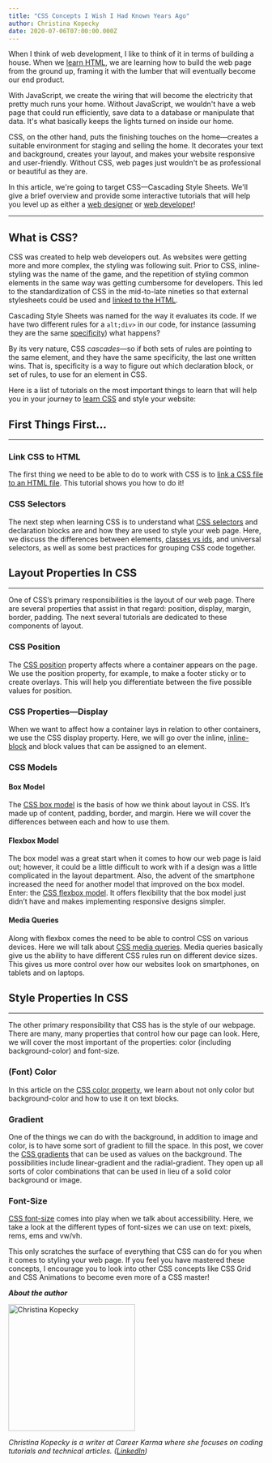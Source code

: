 ```yaml
---
title: "CSS Concepts I Wish I Had Known Years Ago"
author: Christina Kopecky
date: 2020-07-06T07:00:00.000Z
---
```


When I think of web development, I like to think of it in terms of building a house. When we [learn HTML](https://careerkarma.com/blog/learn-html/), we are learning how to build the web page from the ground up, framing it with the lumber that will eventually become our end product.

With JavaScript, we create the wiring that will become the electricity that pretty much runs your home. Without JavaScript, we wouldn't have a web page that could run efficiently, save data to a database or manipulate that data. It's what basically keeps the lights turned on inside our home.

CSS, on the other hand, puts the finishing touches on the home—creates a suitable environment for staging and selling the home. It decorates your text and background, creates your layout, and makes your website responsive and user-friendly. Without CSS, web pages just wouldn't be as professional or beautiful as they are.

In this article, we're going to target CSS—Cascading Style Sheets. We'll give a brief overview and provide some interactive tutorials that will help you level up as either a [web designer](https://careerkarma.com/careers/design) or [web developer](https://careerkarma.com/careers/web-development)!



---



## **What is CSS?**

CSS was created to help web developers out. As websites were getting more and more complex, the styling was following suit. Prior to CSS, inline-styling was the name of the game, and the repetition of styling common elements in the same way was getting cumbersome for developers. This led to the standardization of CSS in the mid-to-late nineties so that external stylesheets could be used and [linked to the HTML](https://repl.it/@ChristinaKopeck/Beginner-CSS-Concepts#link-css-to-html).

Cascading Style Sheets was named for the way it evaluates its code. If we have two different rules for a `alt;div>` in our code, for instance (assuming they are the same [specificity](https://repl.it/@ChristinaKopeck/Beginner-CSS-Concepts#specificity)) what happens?

By its very nature, CSS _cascades_—so if both sets of rules are pointing to the same element, and they have the same specificity, the last one written wins. That is, specificity is a way to figure out which declaration block, or set of rules, to use for an element in CSS.

Here is a list of tutorials on the most important things to learn that will help you in your journey to [learn CSS](https://careerkarma.com/blog/learn-css/) and style your website:


## **First Things First…**



---



### **Link CSS to HTML**

The first thing we need to be able to do to work with CSS is to [link a CSS file to an HTML file](https://careerkarma.com/blog/link-css-to-html/). This tutorial shows you how to do it!


### **CSS Selectors**

The next step when learning CSS is to understand what [CSS selectors](https://careerkarma.com/blog/css-selectors/) and declaration blocks are and how they are used to style your web page. Here, we discuss the differences between elements, [classes vs ids](https://careerkarma.com/blog/css-class-vs-id-2/), and universal selectors, as well as some best practices for grouping CSS code together. 


## **Layout Properties In CSS**

---


One of CSS’s primary responsibilities is the layout of our web page. There are several properties that assist in that regard: position, display, margin, border, padding. The next several tutorials are dedicated to these components of layout. 


### **CSS Position**

The [CSS position](https://careerkarma.com/blog/css-position) property affects where a container appears on the page. We use the position property, for example, to make a footer sticky or to create overlays. This will help you differentiate between the five possible values for position. 


### **CSS Properties—Display**

When we want to affect how a container lays in relation to other containers, we use the CSS display property. Here, we will go over the inline, [inline-block](https://careerkarma.com/blog/css-inline-block/) and block values that can be assigned to an element. 


### **CSS Models**


#### Box Model

The [CSS box model](https://careerkarma.com/blog/css-box-model/) is the basis of how we think about layout in CSS. It’s made up of content, padding, border, and margin. Here we will cover the differences between each and how to use them. 


#### Flexbox Model

The box model was a great start when it comes to how our web page is laid out; however, it could be a little difficult to work with if a design was a little complicated in the layout department. Also, the advent of the smartphone increased the need for another model that improved on the box model. Enter: the [CSS flexbox model](https://careerkarma.com/blog/css-flexbox/). It offers flexibility that the box model just didn’t have and makes implementing responsive designs simpler. 


#### Media Queries

Along with flexbox comes the need to be able to control CSS on various devices. Here we will talk about [CSS media queries](https://careerkarma.com/blog/css-media-queries/). Media queries basically give us the ability to have different CSS rules run on different device sizes. This gives us more control over how our websites look on smartphones, on tablets and on laptops.


## **Style Properties In CSS**

---


The other primary responsibility that CSS has is the style of our webpage. There are many, many properties that control how our page can look. Here, we will cover the most important of the properties: color (including background-color) and font-size. 


### **(Font) Color**

In this article on the [CSS color property](https://careerkarma.com/blog/css-font-color/), we learn about not only color but background-color and how to use it on text blocks. 


### **Gradient**

One of the things we can do with the background, in addition to image and color, is to have some sort of gradient to fill the space. In this post, we cover the [CSS gradients](https://careerkarma.com/blog/css-gradient/) that can be used as values on the background. The possibilities include linear-gradient and the radial-gradient. They open up all sorts of color combinations that can be used in lieu of a solid color background or image. 


### **Font-Size**

[CSS font-size](https://careerkarma.com/blog/css-font-size/) comes into play when we talk about accessibility. Here, we take a look at the different types of font-sizes we can use on text:  pixels, rems, ems and vw/vh. 

This only scratches the surface of everything that CSS can do for you when it comes to styling your web page. If you feel you have mastered these concepts, I encourage you to look into other CSS concepts like CSS Grid and CSS Animations to become even more of a CSS master! 

**_About the author_**

<img src="https://careerkarma.com/blog/wp-content/uploads/2020/06/image-3-300x300.png" alt="Christina Kopecky" style="height:250px; width:250px; display:inline-block; horizontal-align:left;">

_Christina Kopecky is a writer at Career Karma where she focuses on coding tutorials and technical articles. ([LinkedIn](https://www.linkedin.com/in/cmvnk/))_